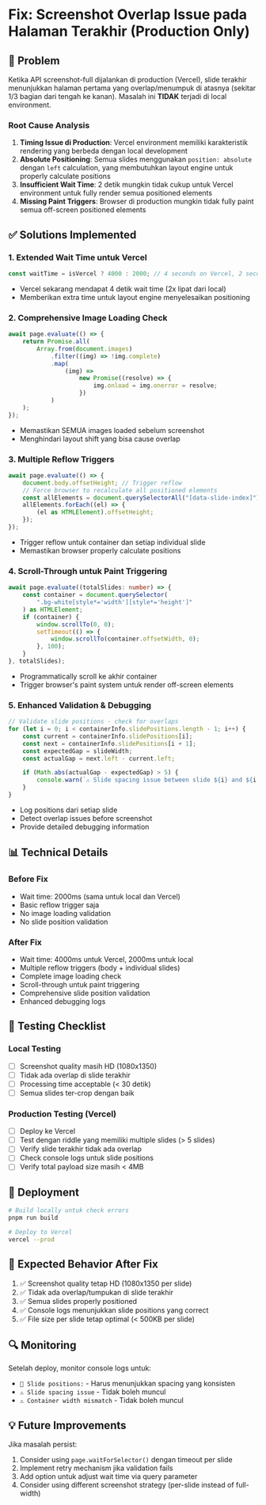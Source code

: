 # Fix: Screenshot Overlap Issue pada Halaman Terakhir (Production Only)

## 🐛 Problem

Ketika API screenshot-full dijalankan di production (Vercel), slide terakhir menunjukkan halaman pertama yang overlap/menumpuk di atasnya (sekitar 1/3 bagian dari tengah ke kanan). Masalah ini **TIDAK** terjadi di local environment.

### Root Cause Analysis

1. **Timing Issue di Production**: Vercel environment memiliki karakteristik rendering yang berbeda dengan local development
2. **Absolute Positioning**: Semua slides menggunakan `position: absolute` dengan `left` calculation, yang membutuhkan layout engine untuk properly calculate positions
3. **Insufficient Wait Time**: 2 detik mungkin tidak cukup untuk Vercel environment untuk fully render semua positioned elements
4. **Missing Paint Triggers**: Browser di production mungkin tidak fully paint semua off-screen positioned elements

## ✅ Solutions Implemented

### 1. **Extended Wait Time untuk Vercel**

```typescript
const waitTime = isVercel ? 4000 : 2000; // 4 seconds on Vercel, 2 seconds locally
```

-   Vercel sekarang mendapat 4 detik wait time (2x lipat dari local)
-   Memberikan extra time untuk layout engine menyelesaikan positioning

### 2. **Comprehensive Image Loading Check**

```typescript
await page.evaluate(() => {
    return Promise.all(
        Array.from(document.images)
            .filter((img) => !img.complete)
            .map(
                (img) =>
                    new Promise((resolve) => {
                        img.onload = img.onerror = resolve;
                    })
            )
    );
});
```

-   Memastikan SEMUA images loaded sebelum screenshot
-   Menghindari layout shift yang bisa cause overlap

### 3. **Multiple Reflow Triggers**

```typescript
await page.evaluate(() => {
    document.body.offsetHeight; // Trigger reflow
    // Force browser to recalculate all positioned elements
    const allElements = document.querySelectorAll("[data-slide-index]");
    allElements.forEach((el) => {
        (el as HTMLElement).offsetHeight;
    });
});
```

-   Trigger reflow untuk container dan setiap individual slide
-   Memastikan browser properly calculate positions

### 4. **Scroll-Through untuk Paint Triggering**

```typescript
await page.evaluate((totalSlides: number) => {
    const container = document.querySelector(
        ".bg-white[style*='width'][style*='height']"
    ) as HTMLElement;
    if (container) {
        window.scrollTo(0, 0);
        setTimeout(() => {
            window.scrollTo(container.offsetWidth, 0);
        }, 100);
    }
}, totalSlides);
```

-   Programmatically scroll ke akhir container
-   Trigger browser's paint system untuk render off-screen elements

### 5. **Enhanced Validation & Debugging**

```typescript
// Validate slide positions - check for overlaps
for (let i = 0; i < containerInfo.slidePositions.length - 1; i++) {
    const current = containerInfo.slidePositions[i];
    const next = containerInfo.slidePositions[i + 1];
    const expectedGap = slideWidth;
    const actualGap = next.left - current.left;

    if (Math.abs(actualGap - expectedGap) > 5) {
        console.warn(`⚠️ Slide spacing issue between slide ${i} and ${i + 1}`);
    }
}
```

-   Log positions dari setiap slide
-   Detect overlap issues before screenshot
-   Provide detailed debugging information

## 📊 Technical Details

### Before Fix

-   Wait time: 2000ms (sama untuk local dan Vercel)
-   Basic reflow trigger saja
-   No image loading validation
-   No slide position validation

### After Fix

-   Wait time: 4000ms untuk Vercel, 2000ms untuk local
-   Multiple reflow triggers (body + individual slides)
-   Complete image loading check
-   Scroll-through untuk paint triggering
-   Comprehensive slide position validation
-   Enhanced debugging logs

## 🧪 Testing Checklist

### Local Testing

-   [ ] Screenshot quality masih HD (1080x1350)
-   [ ] Tidak ada overlap di slide terakhir
-   [ ] Processing time acceptable (< 30 detik)
-   [ ] Semua slides ter-crop dengan baik

### Production Testing (Vercel)

-   [ ] Deploy ke Vercel
-   [ ] Test dengan riddle yang memiliki multiple slides (> 5 slides)
-   [ ] Verify slide terakhir tidak ada overlap
-   [ ] Check console logs untuk slide positions
-   [ ] Verify total payload size masih < 4MB

## 🚀 Deployment

```bash
# Build locally untuk check errors
pnpm run build

# Deploy to Vercel
vercel --prod
```

## 📝 Expected Behavior After Fix

1. ✅ Screenshot quality tetap HD (1080x1350 per slide)
2. ✅ Tidak ada overlap/tumpukan di slide terakhir
3. ✅ Semua slides properly positioned
4. ✅ Console logs menunjukkan slide positions yang correct
5. ✅ File size per slide tetap optimal (< 500KB per slide)

## 🔍 Monitoring

Setelah deploy, monitor console logs untuk:

-   `📍 Slide positions:` - Harus menunjukkan spacing yang konsisten
-   `⚠️ Slide spacing issue` - Tidak boleh muncul
-   `⚠️ Container width mismatch` - Tidak boleh muncul

## 💡 Future Improvements

Jika masalah persist:

1. Consider using `page.waitForSelector()` dengan timeout per slide
2. Implement retry mechanism jika validation fails
3. Add option untuk adjust wait time via query parameter
4. Consider using different screenshot strategy (per-slide instead of full-width)
